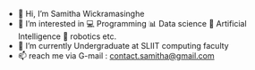 - 👋 Hi, I’m Samitha Wickramasinghe
- 👀 I’m interested in 💻 Programming
                        📊 Data science 
                        🤖 Artificial Intelligence
                        🤖 robotics etc.
- 🌱 I’m currently Undergraduate at SLIIT computing faculty
- 📫 reach me via G-mail : contact.samitha@gmail.com

<!---
Samitha2000/Samitha2000 is a ✨ special ✨ repository because its `README.md` (this file) appears on your GitHub profile.
You can click the Preview link to take a look at your changes.
--->
